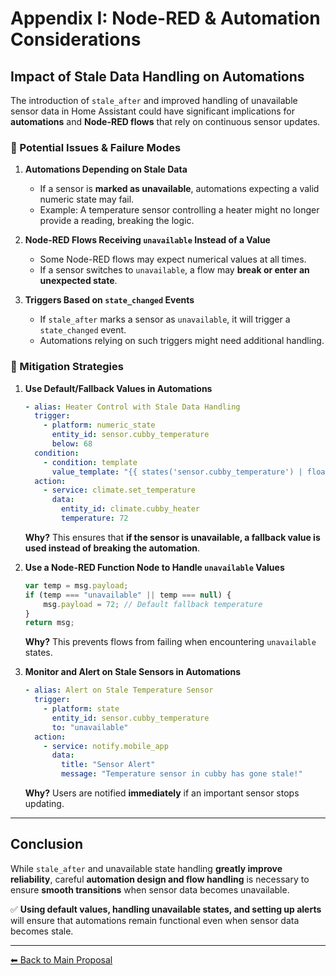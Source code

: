 # **Appendix I: Node-RED & Automation Considerations**

## **Impact of Stale Data Handling on Automations**
The introduction of `stale_after` and improved handling of unavailable sensor data in Home Assistant could have significant implications for **automations** and **Node-RED flows** that rely on continuous sensor updates.

### **🔹 Potential Issues & Failure Modes**
1. **Automations Depending on Stale Data**
   - If a sensor is **marked as unavailable**, automations expecting a valid numeric state may fail.
   - Example: A temperature sensor controlling a heater might no longer provide a reading, breaking the logic.

2. **Node-RED Flows Receiving `unavailable` Instead of a Value**
   - Some Node-RED flows may expect numerical values at all times.
   - If a sensor switches to `unavailable`, a flow may **break or enter an unexpected state**.

3. **Triggers Based on `state_changed` Events**
   - If `stale_after` marks a sensor as `unavailable`, it will trigger a `state_changed` event.
   - Automations relying on such triggers might need additional handling.

### **🔹 Mitigation Strategies**
1. **Use Default/Fallback Values in Automations**
   ```yaml
   - alias: Heater Control with Stale Data Handling
     trigger:
       - platform: numeric_state
         entity_id: sensor.cubby_temperature
         below: 68
     condition:
       - condition: template
         value_template: "{{ states('sensor.cubby_temperature') | float(default=72) > 60 }}"
     action:
       - service: climate.set_temperature
         data:
           entity_id: climate.cubby_heater
           temperature: 72
   ```
   **Why?** This ensures that **if the sensor is unavailable, a fallback value is used instead of breaking the automation**.

2. **Use a Node-RED Function Node to Handle `unavailable` Values**
   ```javascript
   var temp = msg.payload;
   if (temp === "unavailable" || temp === null) {
       msg.payload = 72; // Default fallback temperature
   }
   return msg;
   ```
   **Why?** This prevents flows from failing when encountering `unavailable` states.

3. **Monitor and Alert on Stale Sensors in Automations**
   ```yaml
   - alias: Alert on Stale Temperature Sensor
     trigger:
       - platform: state
         entity_id: sensor.cubby_temperature
         to: "unavailable"
     action:
       - service: notify.mobile_app
         data:
           title: "Sensor Alert"
           message: "Temperature sensor in cubby has gone stale!"
   ```
   **Why?** Users are notified **immediately** if an important sensor stops updating.

---

## **Conclusion**
While `stale_after` and unavailable state handling **greatly improve reliability**, careful **automation design and flow handling** is necessary to ensure **smooth transitions** when sensor data becomes unavailable.

✅ **Using default values, handling unavailable states, and setting up alerts** will ensure that automations remain functional even when sensor data becomes stale.

---

[⬅ Back to Main Proposal](README.md)
